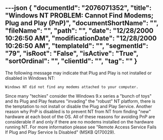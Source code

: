 ---json
{
  "documentId": "2076071352",
  "title": "Windows NT PROBLEM: Cannot Find Modems; Plug and Play (PnP)",
  "documentShortName": "",
  "fileName": "",
  "path": "",
  "date": "12/28/2000 10:26:50 AM",
  "modificationDate": "12/28/2000 10:26:50 AM",
  "templateId": "",
  "segmentId": "79",
  "isRoot": "False",
  "isActive": "True",
  "sortOrdinal": "",
  "clientId": "",
  "tag": ""
}
---

The following message may indicate that Plug and Play is not installed or disabled in Windows NT:

    Windows NT did not find any modems attached to your computer.

Since many &quot;techies&quot; consider the Windows 9.x series a &quot;bunch of toys&quot; and its Plug and Play features &quot;invading&quot; the &quot;robust&quot; NT platform, there is the temptation to not install or disable the Plug and Play Service. Another reason why PnP is disabled is to prevent NT from NT from finding &quot;new&quot; hardware at each boot of the OS.
All of these reasons for avoiding PnP are considerable if and only if there are no modems installed on the hardware running NT. For more information please see &quot;Remote Access Service Fails If Plug and Play Service Is Disabled&quot; (MSKB Q170029).
